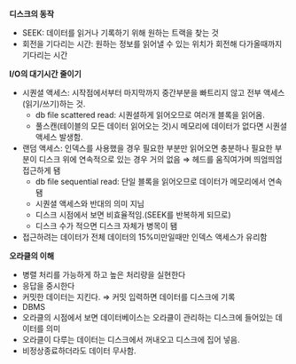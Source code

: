 **디스크의 동작**

- SEEK: 데이터를 읽거나 기록하기 위해 원하는 트랙을 찾는 것
- 회전을 기다리는 시간: 원하는 정보를 읽어낼 수 있는 위치가 회전해 다가올때까지 기다리는 시간

**I/O의 대기시간 줄이기**

- 시퀀셜 액세스: 시작점에서부터 마지막까지 중간부분을 빠트리지 않고 전부 액세스(읽기/쓰기)하는 것.
    - db file scattered read: 시퀀셜하게 읽어오므로 여러개 블록을 읽어옴.
    - 풀스캔(테이블의 모든 데이터 읽어오는 것)시 메모리에 데이터가 없다면 시퀀셜 액세스 발생함.
- 랜덤 액세스: 인덱스를 사용했을 경우 필요한 부분만 읽어오면 충분하나 필요한 부분이 디스크 위에 연속적으로 있는 경우 거의 없음 ⇒ 헤드를 움직여가며 띄엄띄엄 접근하게 됌
    - db file sequential read: 단일 블록을 읽어오므로 데이터가 메모리에서 연속됌
    - 시퀀셜 액세스와 반대의 의미 지님
    - 디스크 시점에서 보면 비효율적임.(SEEK를 반복하게 되므로)
    - 디스크 수가 적으면 디스크 자체가 병목이 됌
- 접근하려는 데이터가 전체 데이터의 15%미만일때만 인덱스 액세스가 유리함

**오라클의 이해**

- 병렬 처리를 가능하게 하고 높은 처리량을 실현한다
- 응답을 중시한다
- 커밋한 데이터는 지킨다. ⇒ 커밋 입력하면 데이터를 디스크에 기록
- DBMS
- 오라클의 시점에서 보면 데이터베이스는 오라클이 관리하는 디스크에 들어있는 데이터를 의미
- 오라클이 다루는 데이터는 디스크에서 꺼내오고 디스크에 집어 넣음.
- 비정상종료하더라도 데이터 무사함.
